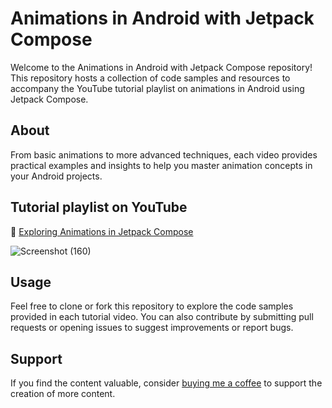 # Animations in Android with Jetpack Compose

Welcome to the Animations in Android with Jetpack Compose repository! This repository hosts a collection of code samples and resources to accompany the YouTube tutorial playlist on animations in Android using Jetpack Compose. 

## About
From basic animations to more advanced techniques, each video provides practical examples and insights to help you master animation concepts in your Android projects.

## Tutorial playlist on YouTube

🎥 [Exploring Animations in Jetpack Compose](https://www.youtube.com/playlist?list=PL1b73-6UjePBj4063fFyyT0SC1VV7hQq2)

![Screenshot (160)](https://github.com/CodeInKotLang/ComposeAnimations/assets/110901093/da72cee5-380d-44a2-91c8-90fc0eae9af7)

## Usage

Feel free to clone or fork this repository to explore the code samples provided in each tutorial video. You can also contribute by submitting pull requests or opening issues to suggest improvements or report bugs.

## Support

If you find the content valuable, consider [buying me a coffee](https://ko-fi.com/mohammadarif) to support the creation of more content.
